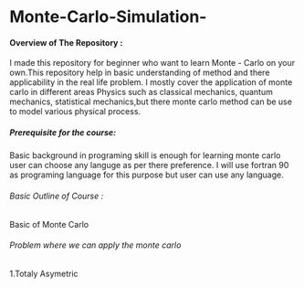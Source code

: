# Monte-Carlo-Simulation-
#### Overview of The Repository :
I made this repository for beginner who want to learn Monte - Carlo on your own.This repository help in basic understanding of method and there applicability in the real life problem. I mostly cover the application of monte carlo in different areas Physics such as classical mechanics, quantum mechanics, statistical mechanics,but there monte carlo method can be use to model various physical process.
##### Prerequisite for the course:
Basic background in programing skill is enough for learning monte carlo user can choose any languge as per there preference. I will use fortran 90 as programing language for this purpose but user can use any language.
###### Basic Outline of Course : 
Basic of Monte Carlo 

###### Problem where we can apply the monte carlo
1.Totaly Asymetric  







